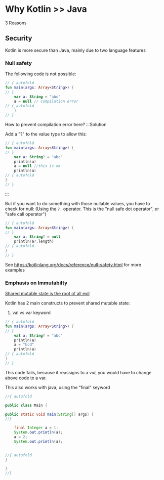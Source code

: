 # Why Kotlin >> Java

3 Reasons

## Security

Kotlin is more secure than Java, mainly due to two language features

### Null safety


The following code is not possible:

```kotlin runnable
// { autofold
fun main(args: Array<String>) {
// }
    var a: String = "abc"
    a = null // compilation error
// { autofold
    }
// }
```

How to prevent compilation error here?
:::Solution


Add a "?" to the value type to allow this:
```kotlin runnable
// { autofold
fun main(args: Array<String>) {
// }
    var a: String? = "abc"
    println(a)
    a = null //this is ok
    println(a)
// { autofold
}
// }
```

:::




But if you want to do something with those nullable values, you have to check for null:
(Using the `?.` operator. This is the "null safe dot operator", or "safe call operator")

```kotlin runnable
// { autofold
fun main(args: Array<String>) {
// }
    var a: String? = null
    println(a?.length)
// { autofold
}
// }
```
See https://kotlinlang.org/docs/reference/null-safety.html for more examples

### Emphasis on Immutabilty

[Shared mutable state is the root of all evil](https://henrikeichenhardt.blogspot.com/2013/06/why-shared-mutable-state-is-root-of-all.html)

Kotlin has 2 main constructs to prevent shared mutable state:

1. val vs var keyword

```kotlin runnable
// { autofold
fun main(args: Array<String>) {
// }
    val a: String? = "abc"
    println(a)
    a = "bcd"
    println(a)
// { autofold
}
// }
```
This code fails, because it reassigns to a *val*, you would have to change above code to a var.

This also works with java, using the "final" keyword

```java runnable
//{ autofold

public class Main {

public static void main(String[] args) {
//}

    final Integer a = 1;
    System.out.println(a);
    a = 2;
    System.out.println(a);
    

//{ autofold
}

}
//}
```
